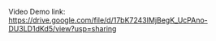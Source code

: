 
Video Demo link: https://drive.google.com/file/d/17bK7243IMjBegK_UcPAno-DU3LD1dKd5/view?usp=sharing
